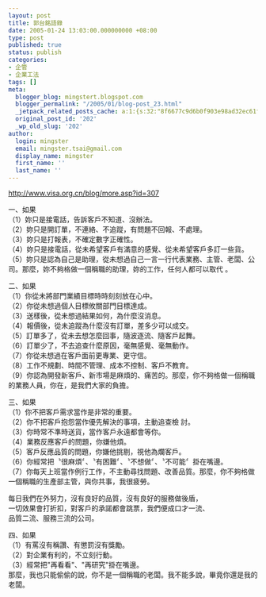 ```yaml
---
layout: post
title: 郭台銘語錄
date: 2005-01-24 13:03:00.000000000 +08:00
type: post
published: true
status: publish
categories:
- 企管
- 企業工法
tags: []
meta:
  blogger_blog: mingstert.blogspot.com
  blogger_permalink: "/2005/01/blog-post_23.html"
  _jetpack_related_posts_cache: a:1:{s:32:"8f6677c9d6b0f903e98ad32ec61f8deb";a:2:{s:7:"expires";i:1456245480;s:7:"payload";a:3:{i:0;a:1:{s:2:"id";i:48;}i:1;a:1:{s:2:"id";i:176;}i:2;a:1:{s:2:"id";i:94;}}}}
  original_post_id: '202'
  _wp_old_slug: '202'
author:
  login: mingster
  email: mingster.tsai@gmail.com
  display_name: mingster
  first_name: ''
  last_name: ''
---
```

<p><a href="http://www.visa.org.cn/blog/more.asp?id=307">http://www.visa.org.cn/blog/more.asp?id=307</a></p>
<p>一、如果<br />（1）妳只是接電話，告訴客戶不知道、沒辦法。<br />（2）妳只是開訂單，不連絡、不追蹤，有問題不回報、不處理。<br />（3）妳只是打報表，不確定數字正確性。<br />（4）妳只是接電話，從未希望客戶有滿意的感覺、從未希望客戶多訂一些貨。<br />（5）妳只是認為自己是助理，從未想過自己一言一行代表業務、主管、老闆、公司。那麼，妳不夠格做一個稱職的助理，妳的工作，任何人都可以取代 。</p>
<p>二、如果<br />（1）你從未將部門業績目標時時刻刻放在心中。<br />（2）你從未想過個人目標攸關部門目標達成。<br />（3）送樣後，從未想過結果如何，為什麼沒消息。<br />（4）報價後，從未追蹤為什麼沒有訂單，差多少可以成交。<br />（5）訂單多了，從未去想怎麼回事，隨波逐流、隨客戶起舞。<br />（6）訂單少了，不去追查什麼原因，毫無感覺、毫無動作。<br />（7）你從未想過在客戶面前更專業、更守信。<br />（8）工作不規劃、時間不管理、成本不控制、客戶不教育。<br />（9）你認為開發新客戶、新市場是麻煩的、痛苦的。那麼，你不夠格做一個稱職的業務人員，你在，是我們大家的負擔。</p>
<p>三、如果<br />（1）你不把客戶需求當作是非常的重要。<br />（2）你不把客戶抱怨當作優先解決的事項，主動追查檢 討。<br />（3）你時常不準時送貨，當作客戶永遠都會等你。<br />（4）業務反應客戶的問題，你嫌他煩。<br />（5）客戶反應品質的問題，你嫌他挑剔，視他為爛客戶。<br />（6）你經常把〝很麻煩〞、〝有困難〞、〝不想做〞、〝不可能〞掛在嘴邊。<br />（7）你每天上班當作例行工作，不主動尋找問題、改善品質。那麼，你不夠格做一個稱職的生產部主管，與你共事，我很疲勞。
<p>每日我們在外努力，沒有良好的品質，沒有良好的服務做後盾，<br />一切效果會打折扣，對客戶的承諾都會跳票，我們便成口才一流、<br />品質二流、服務三流的公司。</p>
<p>四、如果<br />（1）有罵沒有稱讚、有懲罰沒有獎勵。<br />（2）對企業有利的，不立刻行動。<br />（3）經常把"再看看"、"再研究"掛在嘴邊。<br />那麼，我也只能偷偷的說，你不是一個稱職的老闆。我不能多說，畢竟你還是我的老闆。 </p>
